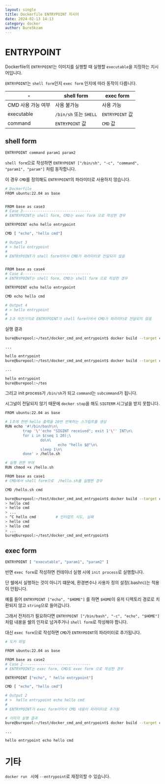 ```yaml
---
layout: single
title: Dockerfile ENTRYPOINT 지시어
date: 2024-02-13 14:13
category: docker
author: Bure5kzam
---
```




# ENTRYPOINT

Dockerfile의 `ENTRYPOINT`는 이미지를 실행할 때 실행할 `executable`을 지정하는 지시어입니다.

`ENTRYPOINT`는 `shell form`인지 `exec form` 인지에 따라 동작이 다릅니다.

| - |shell form| exec form|
|--- | --- | ---|
| CMD 사용 가능 여부| 사용 불가능| 사용 가능|
| executable | `/bin/sh` 또는 `SHELL`| `ENTRYPOINT` 값| 
| command | `ENTRYPOINT` 값| `CMD` 값


## shell form

```bash
ENTRYPOINT command param1 param2
```

`shell form`으로 작성하면 `ENTRYPOINT ["/bin/sh", "-c", "command", "param1", "param"]` 처럼 동작합니다.

이 경우 `CMD`를 정의해도 `ENTRYPOINT`의 파라미터로 사용하지 않습니다.

```bash
# Dockerfile
FROM ubuntu:22.04 as base


FROM base as case3
# Case 3-------------------------------
# ENTRYPOINT는 shell form, CMD는 exec form 으로 작성한 경우

ENTRYPOINT echo hello entrypoint

CMD [ "echo", "hello cmd"]

# Output 3
# > hello entrypoint
#
# ENTRYPOINT가 shell form이어서 CMD가 파라미터로 전달되지 않음


FROM base as case4
# Case 4-------------------------------
# ENTRYPOINT는 shell form, CMD는 shell form 으로 작성한 경우

ENTRYPOINT echo hello entrypoint

CMD echo hello cmd

# Output 4
# > hello entrypoint
#
# 3과 마찬가지로 ENTRYPOINT가 shell form이어서 CMD가 파라미터로 전달되지 않음

```

실행 결과

```bash
bure@burepool:~/test/docker_cmd_and_entrypoint$ docker build --target case3 -t test4 -f ./compare_shell_and_exec.Dockerfile .  && docker run --rm test4

...

hello entrypoint
bure@burepool:~/test/docker_cmd_and_entrypoint$ docker build --target case4 -t test4 -f ./compare_shell_and_exec.Dockerfile .  && docker run --rm test4

...

hello entrypoint
bure@burepool:~/tes
```



그리고 init process가 `/bin/sh`가 되고 `command`는 `subcommand`가 됩니다.

시그널이 전달되지 않기 때문에 `docker stop`을 해도 `SIGTERM` 시그널을 받지 못합니다.

```bash
FROM ubuntu:22.04 as base

# 1초에 한번 hello 출력을 20번 반복하는 스크립트를 생성
RUN echo '#!/bin/bash\n\
        trap '\''echo "SIGINT received"; exit 1'\'' INT\n\
        for i in $(seq 1 20);\
                do\n\
                        echo "hello $@"\n\
                sleep 1\n\
        done' > /hello.sh

# 실행 권한 부여
RUN chmod +x /hello.sh

FROM base as case1
# CMD에서 shell form으로  /hello.sh를 실행한 경우

CMD /hello.sh cmd

```

```bash
bure@burepool:~/test/docker_cmd_and_entrypoint$ docker build --target case1 -t test4 -f ./init_check_init_process.Dockerfile .  && docker run --rm test4
> hello cmd
> hello cmd
> ...
> ^C hello cmd         # 인터럽트 시도, 실패
> hello cmd
> hello cmd
> ...
bure@burepool:~/test/docker_cmd_and_entrypoint$
```


## exec form

```bash
ENTRYPOINT [ "executable", "param1", "param2" ]
```

반면 `exec form`로 작성하면 컨테이너 실행 시에 `init process`로 실행합니다.

단 쉘에서 실행하는 것이 아니기 떄문에, 환경변수나 사용자 정의 설정(.bashrc)는 적용이 안됩니다.

예를 들어 `ENTRYPOINT ["echo", "$HOME"]` 를 하면 `$HOME`이 유저 디렉토리 경로로 치환되지 않고 `string`으로 들어갑니다.

그래서 전처리가 필요하다면 `ENTRYPOINT ["/bin/bash", "-c", "echo", "$HOME"]` 처럼 내용을 쉘의 인자로 넘겨주거나 `shell form`로 작성해야 합니다.


대신 `exec form`으로 작성하면 `CMD`가 `ENTRYPOINT`의 파라미터로 추가됩니다.

```bash
# 도커 파일

FROM ubuntu:22.04 as base

FROM base as case2
# Case 2-------------------------------
# ENTRYPOINT는 exec form, CMD도 exec form 으로 작성한 경우

ENTRYPOINT ["echo", " hello entrypoint"]

CMD [ "echo", "hello cmd"]

# Output 2
# >  hello entrypoint echo hello cmd
#
# ENTRYPOINT가 exec form이어서 CMD 내용이 파라미터로 추가됨
```

```bash
# 이미지 실행 결과
bure@burepool:~/test/docker_cmd_and_entrypoint$ docker build --target case2 -t test4 -f ./compare_shell_and_exec.Dockerfile .  && docker run --rm test4

...

hello entrypoint echo hello cmd

```

# 기타

`docker run ` 시에 `--entrypoint`로 재정의할 수 있습니다.